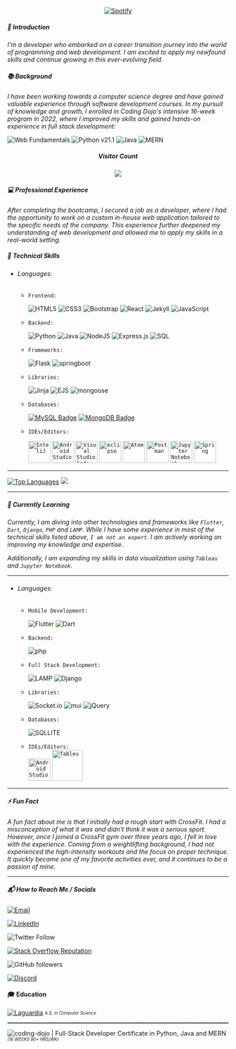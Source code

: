<div align=center>

[![Spotify](https://realtime-spotify.vercel.app/api/spotify)](https://open.spotify.com/user/victorysaberg1)

</div>

##### 🌟 Introduction

*I'm a developer who embarked on a career transition journey into the world of programming and web development. I am excited to apply my newfound skills and continue growing in this ever-evolving field.*

##### 📚 Background

*I have been working towards a computer science degree and have gained valuable experience through software development courses. In my pursuit of knowledge and growth, I enrolled in Coding Dojo's intensive 16-week program in 2022, where I improved my skills and gained hands-on experience in full stack development:*

![Web Fundamentals](https://img.shields.io/badge/Web%20Fundamentals-HTML%20%7C%20CSS%20%7C%20JavaScript-blue?style=for-the-badge) ![Python v21.1](https://img.shields.io/badge/Python%20v21.1-Python%20%7C%20Flask%20MVC%20%7C%20MySQL-blue?style=for-the-badge&logo=python&logoColor=yellow&labelColor=1c3e59) ![Java](https://img.shields.io/badge/Java%20-Java%20%7c%20Spring%20MVC%20%7C%20MySQL-red?style=for-the-badge&logo=openjdk&logoColor=ea8822&labelColor=618daa) ![MERN](https://img.shields.io/badge/MERN%20-MongoDB%20%7C%20Express%20%7C%20React%20%7C%20Node.js-blue?style=for-the-badge&logo=mongodb&logoColor=greene&labelColor=black)

<div align="center">

##### Visitor Count
	
<img src="https://profile-counter.glitch.me/F-Nunnez/count.svg" />

</div>

##### 💻 Professional Experience

*After completing the bootcamp, I secured a job as a developer, where I had the opportunity to work on a custom in-house web application tailored to the specific needs of the company. This experience further deepened my understanding of web development and allowed me to apply my skills in a real-world setting.*

<!-- ## Get in Touch

If you're interested in discussing projects, collaborations, or just want to connect, feel free to reach out to me. I'm always open to new opportunities and connections.

Let's build something amazing together! ✨-->

##### 💼 Technical Skills

* ###### Languages:

	* `Frontend:`
	  
	  ![HTML5](https://img.shields.io/badge/html5-%23E34F26.svg?style=for-the-badge&logo=html5&logoColor=white) ![CSS3](https://img.shields.io/badge/css3-%231572B6.svg?style=for-the-badge&logo=css3&logoColor=white) ![Bootstrap](https://img.shields.io/badge/bootstrap-%23563D7C.svg?style=for-the-badge&logo=bootstrap&logoColor=white) ![React](https://img.shields.io/badge/react-%2320232a.svg?style=for-the-badge&logo=react&logoColor=%2361DAFB) ![Jekyll](https://img.shields.io/badge/jekyll-%23404d59.svg?style=for-the-badge&logo=jekyll&logoColor=CC0000) ![JavaScript](https://img.shields.io/badge/javascript-%23323330.svg?style=for-the-badge&logo=javascript&logoColor=%23F7DF1E)  
	  
	* `Backend:`
	
	  ![Python](https://img.shields.io/badge/python-3670A0?style=for-the-badge&logo=python&logoColor=ffdd54) ![Java](https://img.shields.io/badge/Java-ED8B00?style=for-the-badge&logo=openjdk&logoColor=white) ![NodeJS](https://img.shields.io/badge/node.js-6DA55F?style=for-the-badge&logo=node.js&logoColor=white) ![Express.js](https://img.shields.io/badge/express.js-%23404d59.svg?style=for-the-badge&logo=express&logoColor=%2361DAFB) ![SQL](https://img.shields.io/badge/SQL-Structured%20Query%20Language-blue?style=for-the-badge&logo=sql&logoColor=white&labelColor=black) 
	 
	* `Frameworks:`
	
	  ![Flask](https://img.shields.io/badge/flask-%23000.svg?style=for-the-badge&logo=flask&logoColor=white) ![springboot](https://img.shields.io/badge/springboot-%6DB33F.svg?style=for-the-badge&logo=springboot&logoColor=white)
	  
	* `Libraries:`
	
	  ![Jinja](https://img.shields.io/badge/jinja-white.svg?style=for-the-badge&logo=jinja&logoColor=black) ![EJS](https://img.shields.io/badge/%3C%25%3D%20EJS%20%25%3E-%20Templating%20Engine-lightgrey?style=for-the-badge&logo=ejs&logoColor=a91e50&labelColor=b4ca65&color=a91e50) ![mongoose](https://user-images.githubusercontent.com/110621165/206325137-91b4522e-24a1-42a7-acac-ed8c71cb54a9.png)
	        
	* `Databases:`
	
	  [![MySQL Badge](https://img.shields.io/badge/MySQL-4479A1?style=for-the-badge&logo=mysql&logoColor=white)](https://www.mysql.com/) [![MongoDB Badge](https://img.shields.io/badge/MongoDB-47A248?style=for-the-badge&logo=mongodb&logoColor=white)](https://www.mongodb.com/)
	  
	* `IDEs/Editors:`
	  
		<div>
		   <code><img height="50" src="https://user-images.githubusercontent.com/25181517/192108890-200809d1-439c-4e23-90d3-b090cf9a4eea.png" alt="InteliJ" title="InteliJ" /></code> <code><img height="50" src="https://user-images.githubusercontent.com/25181517/192108895-20dc3343-43e3-4a54-a90e-13a4abbc57b9.png" alt="Android Studio" title="Android Studio" /></code> <code><img height="50" src="https://user-images.githubusercontent.com/25181517/192108891-d86b6220-e232-423a-bf5f-90903e6887c3.png" alt="Visual Studio Code" title="Visual Studio Code" /></code> <code><img height="50" src="https://user-images.githubusercontent.com/25181517/192108892-6e9b5cdf-4e35-4a70-ad9a-801a93a07c1c.png" alt="eclipse" title="eclipse" /></code> <code><img height="50" src="https://user-images.githubusercontent.com/25181517/190887571-ddd87d6e-77f8-41e7-b755-9b6d68e4fab7.png" alt="Atom" title="Atom" /></code> <code><img height="50" src="https://user-images.githubusercontent.com/25181517/192109061-e138ca71-337c-4019-8d42-4792fdaa7128.png" alt="Postman" title="Postman" /></code> <code><img height="50" src="https://user-images.githubusercontent.com/25181517/183914128-3fc88b4a-4ac1-40e6-9443-9a30182379b7.png" alt="Jupyter Notebook" title="Jupyter Notebook" /></code> <code><img height="50" src="https://user-images.githubusercontent.com/25181517/117201470-f6d56780-adec-11eb-8f7c-e70e376cfd07.png" alt="Spring" title="Spring" /></code>
		</div>

***

<a href="https://github.com/F-Nunnez"><img src="https://github-readme-stats.vercel.app/api/top-langs/?username=F-Nunnez&langs_count=10&title_color=0891b2&text_color=ffffff&icon_color=0891b2&bg_color=1c1917&hide_border=true&locale=en&custom_title=Top%20%Languages" alt="Top Languages" /></a> <a href="http://www.github.com/F-Nunnez"><img src="https://github-readme-streak-stats.herokuapp.com/?user=F-Nunnez&stroke=ffffff&background=1c1917&ring=0891b2&fire=0891b2&currStreakNum=ffffff&currStreakLabel=0891b2&sideNums=ffffff&sideLabels=ffffff&dates=ffffff&hide_border=true" /></a>

</div>

***

##### 🌱 Currently Learning

*Currently, I am diving into other technologies and frameworks like `Flutter`, `Dart`, `Django`, `PHP` and `LAMP`. While I have some experience in most of the technical skills listed above, `I am not an expert`. I am actively working on improving my knowledge and expertise.*

*Additionally, I am expanding my skills in data visualization using `Tableau` and `Jupyter Notebook`.*

***
* ###### Languages:
  * `Mobile Development:`
    
    ![Flutter](https://img.shields.io/badge/Flutter-02569B?style=for-the-badge&logo=flutter&logoColor=white) ![Dart](https://img.shields.io/badge/Dart-0175C2?style=for-the-badge&logo=dart&logoColor=white) 

  * `Backend:`
    
    ![php](https://img.shields.io/badge/PHP-777BB4?style=for-the-badge&logo=php&logoColor=white)    
  

  * `Full Stack Development:`
    
      ![LAMP](https://img.shields.io/badge/LAMP-Linux%20%7C%20Apache%20%7C%20MySQL%20%7C%20PHP-blue?style=for-the-badge&logo=linux&logoColor=white&logoWidth=20&logoPadding=5&labelColor=black) ![Django](https://img.shields.io/badge/django-%23092E20.svg?style=for-the-badge&logo=django&logoColor=white)   

  * `Libraries:`
    
      ![Socket.io](https://img.shields.io/badge/Socket.io-black?style=for-the-badge&logo=socket.io&badgeColor=010101) ![mui](https://img.shields.io/badge/mui-%23563D7C.svg?style=for-the-badge&logo=mui&logoColor=white) ![jQuery](https://img.shields.io/badge/jquery-%230769AD.svg?style=for-the-badge&logo=jquery&logoColor=white)

  * `Databases:`
    
      ![SQLLITE](https://img.shields.io/badge/SQLite-07405E?style=for-the-badge&logo=sqlite&logoColor=white)

  * `IDEs/Editors:`<br>
      <code><img height="50" src="https://user-images.githubusercontent.com/25181517/192108895-20dc3343-43e3-4a54-a90e-13a4abbc57b9.png" alt="Android Studio" title="Android Studio" /></code> <code><img height="70" src="https://user-images.githubusercontent.com/110621165/209505473-659d0bc1-e2b7-4ff5-af0a-a39b4c586037.png" alt="Tableu" title="Tableu" /></code>  

***

##### ⚡ Fun Fact

*A fun fact about me is that I initially had a rough start with CrossFit. I had a misconception of what it was and didn't think it was a serious sport. However, once I joined a CrossFit gym over three years ago, I fell in love with the experience. Coming from a weightlifting background, I had not experienced the high-intensity workouts and the focus on proper technique. It quickly became one of my favorite activities ever, and it continues to be a passion of mine.*

***

##### 📬 How to Reach Me / Socials 

[![Email](https://img.shields.io/badge/Email-francisconunez582%40gmail.com-informational)](mailto:francisconunez582@gmail.com)

[![LinkedIn](https://img.shields.io/badge/LinkedIn-Connect-blue?logo=linkedin)](https://www.linkedin.com/in/your-linkedin-profile/)

![Twitter Follow](https://img.shields.io/twitter/follow/F_nunnez?style=social)

[![Stack Overflow Reputation](https://img.shields.io/stackexchange/stackoverflow/r/22084177?color=orange&label=StackOverflow&logo=stackoverflow)](https://stackoverflow.com/users/22084177/francisco-nunez)

![GitHub followers](https://img.shields.io/github/followers/F-Nunnez?style=social)

[![Discord](https://img.shields.io/discord/JdswqCjVa8?color=blueviolet&label=Discord&logo=discord)](https://discord.gg/JdswqCjVa8)


#### 🎓 Education

[![Laguardia](https://user-images.githubusercontent.com/110621165/206085847-0aec380e-ca9b-4ba4-ac37-13932515b735.png)](#) <sub><sup>*A.S. in Computer Science*</sup></sub>


<hr style="border-top: 1px dashed #999;">

![coding-dojo](https://user-images.githubusercontent.com/110621165/206084000-2a50d121-e7aa-489f-bd69-e2c01e378a3e.png) | Full-Stack Developer Certificate in Python, Java and MERN <sub><sup>*(16 WEEKS 90+ HRS/WK)*</sup></sub>

